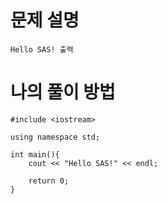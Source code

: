 # 문제 설명
`Hello SAS! 출력`
<br/>
# 나의 풀이 방법
```
#include <iostream>

using namespace std;

int main(){
	cout << "Hello SAS!" << endl;

	return 0;
}
```
